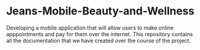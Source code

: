 # Jeans-Mobile-Beauty-and-Wellness
Developing a mobile application that will allow users to make online apppointments and pay for them over the internet. This repository contains all the documentation that we have created over the course of the project.
